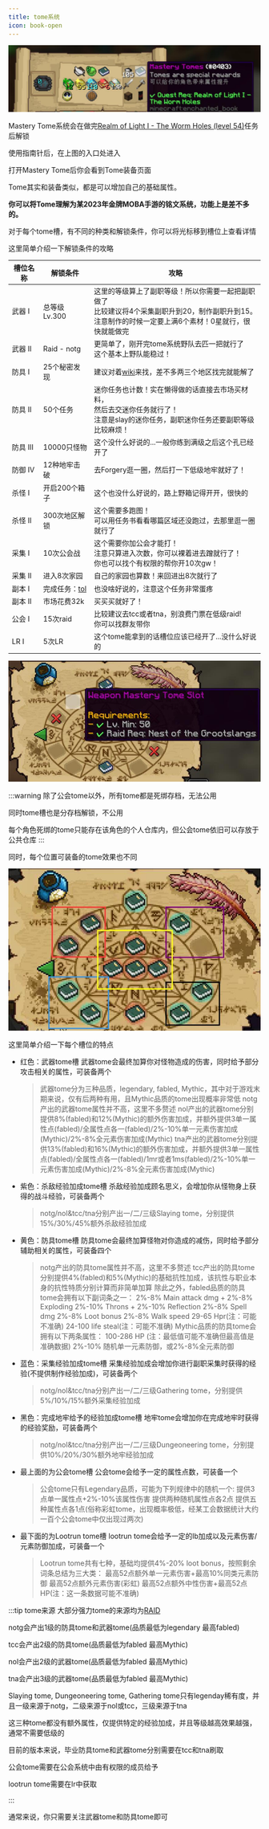 ```yaml
---
title: tome系统
icon: book-open
---
```


![](/assets/img/tome1.jpg)

Mastery Tome系统会在做完[Realm of Light I - The Worm Holes (level 54)](/quests/lvl51-60/level%2054%20-%20Realm%20of%20Light%20I%20-%20The%20Worm%20Holes.html)任务后解锁

使用指南针后，在上图的入口处进入

打开Mastery Tome后你会看到Tome装备页面

Tome其实和装备类似，都是可以增加自己的基础属性。

**你可以将Tome理解为某2023年金牌MOBA手游的铭文系统，功能上是差不多的。**

对于每个tome槽，有不同的种类和解锁条件，你可以将光标移到槽位上查看详情

这里简单介绍一下解锁条件的攻略

| 槽位名称 | 解锁条件 | 攻略 |
| --- | --- | --- |
| 武器 I | 总等级 Lv.300 | 这里的等级算上了副职等级！所以你需要一起把副职做了<br>比较建议将4个采集副职升到20，制作副职升到15。<br>注意制作的时候一定要上满6个素材！0星就行，很快就能做完 |
| 武器 II | Raid - notg | 更简单了，刚开完tome系统野队去匹一把就行了<br>这个基本上野队能稳过！|
| 防具 I | 25个秘密发现 | 建议对着[wiki](https://wynncraft.fandom.com/wiki/Secret_Discoveries)来找，差不多两三个地区找完就能解了|
| 防具 II | 50个任务 | 迷你任务也计数！实在懒得做的话直接去市场买材料，<br>然后去交迷你任务就行了！<br>注意是slay的迷你任务，副职迷你任务还要副职等级比较麻烦！|
| 防具 III | 10000只怪物 | 这个没什么好说的...一般你练到满级之后这个孔已经开了 |
| 防御 IV | 12种地牢击破 | 去Forgery逛一圈，然后打一下低级地牢就好了！|
| 杀怪 I | 开启200个箱子 | 这个也没什么好说的，路上野箱记得开开，很快的 |
| 杀怪 II | 300次地区解锁 | 这个需要多跑图！<br>可以用任务书看看哪篇区域还没跑过，去那里逛一圈就行了 |
| 采集 I | 10次公会战 | 这个需要你加公会才能打！<br>注意只算进入次数，你可以裸着进去蹭就行了！<br>你也可以找个有权限的帮你开10次gw！|
| 采集 II | 进入8次家园 | 自己的家园也算数！来回进出8次就行了|
| 副本 I | 完成任务：[tol](/quests/lvl61-70/level%2068%20-%20Temple%20of%20the%20Legends.html)| 也没啥好说的，注意这个任务非常蛋疼 |
| 副本 II |市场花费32k | 买买买就好了！ |
| 公会 I | 15次raid | 比较建议去tcc或者tna，别浪费门票在低级raid!<br>你可以找群友带你 |
| LR I | 5次LR | 这个tome能拿到的话槽位应该已经开了...没什么好说的 |


![](/assets/img/tome2.jpg)

:::warning
除了公会tome以外，所有tome都是死绑存档，无法公用

同时tome槽也是分存档解锁，不公用

每个角色死绑的tome只能存在该角色的个人仓库内，但公会tome依旧可以存放于公共仓库
:::

同时，每个位置可装备的tome效果也不同

![](/assets/img/tome3.jpg)

这里简单介绍一下每个槽位的特点




+ 红色：武器tome槽
  武器tome会最终加算你对怪物造成的伤害，同时给予部分攻击相关的属性，可装备两个

  >武器tome分为三种品质，legendary, fabled, Mythic，其中对于游戏末期来说，仅有后两种有用，且Mythic品质的tome出现概率非常低
  notg产出的武器tome属性并不高，这里不多赘述
  nol产出的武器tome分别提供8%(fabled)和12%(Mythic)的额外伤害加成，并额外提供3单一属性点(fabled)/全属性点各一(fabled)/2%-10%单一元素伤害加成(Mythic)/2%-8%全元素伤害加成(Mythic)
  tna产出的武器tome分别提供13%(fabled)和16%(Mythic)的额外伤害加成，并额外提供3单一属性点(fabled)/全属性点各一(fabled)/1mr或者1ms(fabled)/2%-10%单一元素伤害加成(Mythic)/2%-8%全元素伤害加成(Mythic)
  
+ 紫色：杀敌经验加成tome槽
  杀敌经验加成顾名思义，会增加你从怪物身上获得的战斗经验，可装备两个

  >notg/nol&tcc/tna分别产出一/二/三级Slaying tome，分别提供15%/30%/45%额外杀敌经验加成
  
+ 黄色：防具tome槽
  防具tome会最终加算怪物对你造成的减伤，同时给予部分辅助相关的属性，可装备四个

  >notg产出的防具tome属性并不高，这里不多赘述
  tcc产出的防具tome分别提供4%(fabled)和5%(Mythic)的基础抗性加成，该抗性与职业本身的抗性特质分别计算而非简单加算
  除此之外，fabled品质的防具tome会拥有以下副词条之一：
  2%-8% Main attack dmg + 2%-8% Exploding
  2%-10% Throns + 2%-10% Reflection
  2%-8% Spell dmg
  2%-8% Loot bonus
  2%-8% Walk speed
  29-65 Hpr(注：可能不准确)
  24-100 life steal(注：可能不准确)
  Mythic品质的防具tome会拥有以下两条属性：
  100-286 HP (注：最低值可能不准确但最高值是准确数据)
  2%-10% 随机单一元素防御，或2%-8%全元素防御
  
+ 蓝色：采集经验加成tome槽
  采集经验加成会增加你进行副职采集时获得的经验(不提供制作经验加成)，可装备两个
  
  >notg/nol&tcc/tna分别产出一/二/三级Gathering tome，分别提供5%/10%/15%额外采集经验加成
  
+ 黑色：完成地牢给予的经验加成tome槽
  地牢tome会增加你在完成地牢时获得的经验奖励，可装备两个
  
  >notg/nol&tcc/tna分别产出一/二/三级Dungeoneering tome，分别提供10%/20%/30%额外地牢经验加成
  
+ 最上面的为公会tome槽
  公会tome会给予一定的属性点数，可装备一个
  
  >公会tome只有Legendary品质，可能为下列规律中的随机一个:
  提供3点单一属性点+2%-10%该属性伤害
  提供两种随机属性点各2点
  提供五种属性点各1点(俗称彩虹tome，出现概率极低，经某工会数据统计大约一百个公会tome中仅出现过两次)
  
+ 最下面的为Lootrun tome槽
  lootrun tome会给予一定的lb加成以及元素伤害/元素防御加成，可装备一个
  
  >Lootrun tome共有七种，基础均提供4%-20% loot bonus，按照剩余词条总结为三大类：
  最高52点额外单一元素伤害+最高10%同类元素防御
  最高52点额外元素伤害(彩虹)
  最高52点额外中性伤害+最高52点HP(注：这一条数据可能不准确)

:::tip tome来源
大部分强力tome的来源均为[RAID](/guide/raid.html)

notg会产出1级的防具tome和武器tome(品质最低为legendary 最高fabled)

tcc会产出2级的防具tome(品质最低为fabled 最高Mythic)

nol会产出2级的武器tome(品质最低为fabled 最高Mythic)

tna会产出3级的武器tome(品质最低为fabled 最高Mythic)

Slaying tome, Dungeoneering tome, Gathering tome只有legenday稀有度，并且一级来源于notg，二级来源于nol或tcc，三级来源于tna

这三种tome都没有额外属性，仅提供特定的经验加成，并且等级越高效果越强，通常不需要低级的

目前的版本来说，毕业防具tome和武器tome分别需要在tcc和tna刷取

公会tome需要在公会系统中由有权限的成员给予

lootrun tome需要在lr中获取

:::

通常来说，你只需要关注武器tome和防具tome即可

